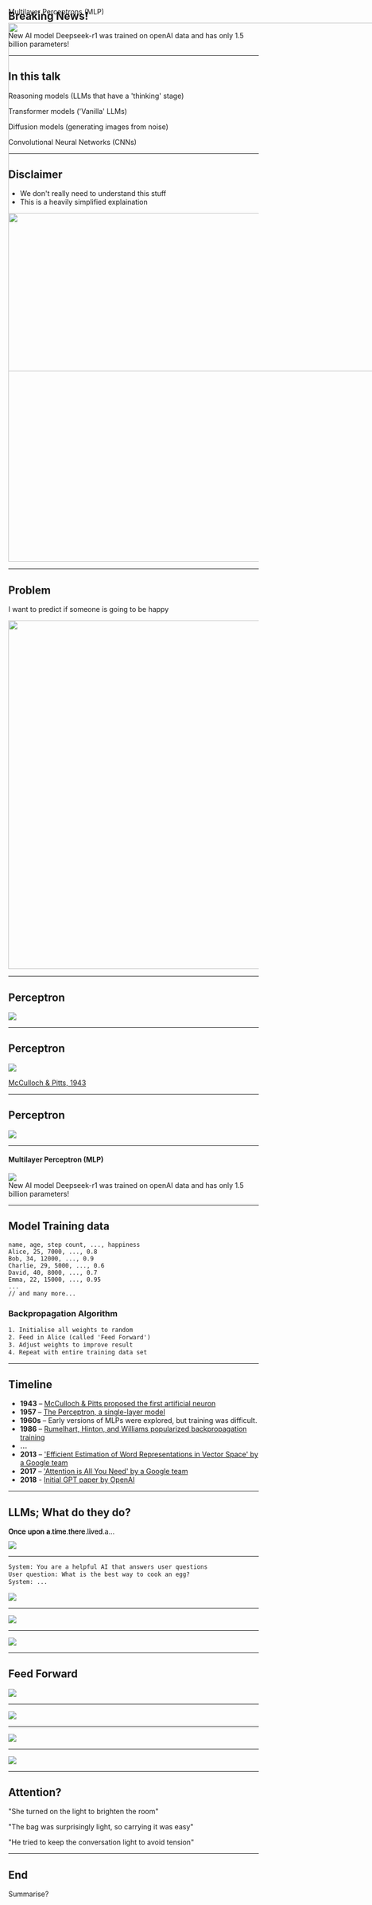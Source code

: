 ## Breaking News!

New AI <span data-fragment-index="1" class="fragment highlight-red">model</span>
Deepseek<span data-fragment-index="2" class="fragment highlight-red">-r1</span>
was <span data-fragment-index="3" class="fragment highlight-red">trained</span>
on openAI <span data-fragment-index="4" class="fragment highlight-red">data</span>
and has <span data-fragment-index="6" class="fragment highlight-red">only</span>
<span data-fragment-index="5" class="fragment highlight-red">1.5 billion parameters</span>!

---
## In this talk
<p class="fragment fade-in-then-out">Reasoning models (LLMs that have a 'thinking' stage)</p>
<p class="fragment fade-in-then-out">Transformer models ('Vanilla' LLMs)</p>
<p class="fragment fade-in-then-out">Diffusion models (generating images from noise)</p>
<p class="fragment fade-in-then-out">Convolutional Neural Networks (CNNs)</p>

<div class="fragment" style="position: absolute; top: 60px">
    <p>Multilayer Perceptrons (MLP)</p>
    <img src="/img/MLP.png" height="700" width="1200" />
</div>

---
## Disclaimer

<ul>
    <li>We don't really need to understand this stuff</li>
    <li>This is a heavily simplified explaination</li>
</ul>
<img src="/img/how_to_talk_to_women.png" height="700" width="1200" />

---
## Problem

I want to predict if someone is going to be happy

<img src="/img/happy_or_not.png" height="700" width="700" />

---
## Perceptron

<img src="/img/perceptron.png" />

---
## Perceptron

<img src="/img/formal_perceptron.png" />

[McCulloch & Pitts, 1943](https://www.cse.chalmers.se/~coquand/AUTOMATA/mcp.pdf)

---
## Perceptron

<img src="/img/modern_perceptron.png" />

---

<section>
    <h4>Multilayer Perceptron (MLP)</h4>
    <img src="/img/excallidraw_mlp.png" />
</section>

<section>
    New AI <span data-fragment-index="1" class="fragment highlight-red">model</span>
    Deepseek<span data-fragment-index="2" class="fragment highlight-red">-r1</span>
    was <span data-fragment-index="3" class="fragment highlight-red">trained</span>
    on openAI <span data-fragment-index="4" class="fragment highlight-red">data</span>
    and has <span data-fragment-index="6" class="fragment highlight-red">only</span>
    <span data-fragment-index="5" class="fragment highlight-red">1.5 billion parameters</span>!
</section>

---
## Model Training data

```
name, age, step count, ..., happiness
Alice, 25, 7000, ..., 0.8
Bob, 34, 12000, ..., 0.9
Charlie, 29, 5000, ..., 0.6
David, 40, 8000, ..., 0.7
Emma, 22, 15000, ..., 0.95
...
// and many more...

```

### Backpropagation Algorithm

```txt
1. Initialise all weights to random
2. Feed in Alice (called 'Feed Forward')
3. Adjust weights to improve result
4. Repeat with entire training data set
```

---
## Timeline

- **1943** – [McCulloch & Pitts proposed the first artificial neuron](https://www.cse.chalmers.se/~coquand/AUTOMATA/mcp.pdf)
- **1957** – [The Perceptron, a single-layer model](https://bpb-us-e2.wpmucdn.com/websites.umass.edu/dist/a/27637/files/2016/03/rosenblatt-1957.pdf)
- **1960s** – Early versions of MLPs were explored, but training was difficult.
- **1986** – [Rumelhart, Hinton, and Williams popularized backpropagation training](https://www.nature.com/articles/323533a0)
- **...**
- **2013** – ['Efficient Estimation of Word Representations in Vector Space' by a Google team](https://arxiv.org/abs/1301.3781)
- **2017** – ['Attention is All You Need' by a Google team](https://arxiv.org/abs/1706.03762)
- **2018** - [Initial GPT paper by OpenAI](https://cdn.openai.com/research-covers/language-unsupervised/language_understanding_paper.pdf)

---
## LLMs; What do they do?

<div style="position: relative; height: 2em;">
  <div class="fragment fade-out" style="position: absolute; width: 100%;">Once upon a...</div>
  <div class="fragment fade-in-then-out" style="position: absolute; width: 100%;">Once upon a time...</div>
  <div class="fragment fade-in-then-out" style="position: absolute; width: 100%;">Once upon a time there...</div>
  <div class="fragment fade-in-then-out" style="position: absolute; width: 100%;">Once upon a time there lived...</div>
  <div class="fragment fade-in-then-out" style="position: absolute; width: 100%;">Once upon a time there lived a...</div>
</div>

<img src="/img/llm_input_example.png" />

---

```txt
System: You are a helpful AI that answers user questions
User question: What is the best way to cook an egg?
System: ...
```

<img src="/img/llm_input_example_2.png" />

---

<img src="/img/transformer_architecture.png" />

---

<img src="/img/llm_diagram_simple.png" />

---
## Feed Forward

<img src="/img/excallidraw_mlp.png" />

---

<img src="/img/embedding_1.png" />

---

<img src="/img/embedding_2.png" />

---

<img src="/img/embedding_3.png" />

---
## Attention?

"She turned on the <span data-fragment-index="1" class="fragment highlight-red">light</span> to brighten the room"

"The bag was surprisingly <span data-fragment-index="2" class="fragment highlight-red">light</span>, so carrying it was easy"

"He tried to keep the conversation <span data-fragment-index="3" class="fragment highlight-red">light</span> to avoid tension"

---
## End

Summarise?

